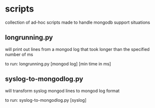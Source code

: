 # scripts

collection of ad-hoc scripts made to handle mongodb support situations

## longrunning.py

will print out lines from a mongod log that took longer than the specified number of ms

to run: longrunning.py [mongod log] [min time in ms]

## syslog-to-mongodlog.py

will transform syslog mongod lines to mongod log format

to run: syslog-to-mongodlog.py [syslog]

